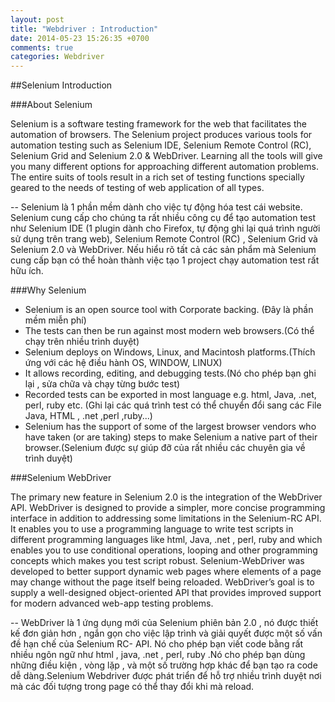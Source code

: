 ```yaml
---
layout: post
title: "Webdriver : Introduction"
date: 2014-05-23 15:26:35 +0700
comments: true
categories: Webdriver
---
```

##Selenium Introduction

###About Selenium

Selenium is a software testing framework for the web that facilitates the automation of browsers. The Selenium project produces various tools for automation testing such as Selenium IDE, Selenium Remote Control (RC), Selenium Grid and Selenium 2.0 & WebDriver. Learning all the tools will give you many different options for approaching different automation problems. The entire suits of tools result in a rich set of testing functions specially geared to the needs of testing of web application of all types.

-- Selenium là 1 phần mềm dành cho việc tự động hóa test cái website. Selenium cung cấp cho chúng ta rất nhiều công cụ để tạo automation test như Selenium IDE (1 plugin dành cho Firefox, tự động ghi lại quá trình người sử dụng trên trang web), Selenium Remote Control (RC) , Selenium Grid và Selenium 2.0 và WebDriver. Nếu hiểu rõ tất cả các sản phẩm mà Selenium cung cấp bạn có thể hoàn thành việc tạo 1 project chạy automation test rất hữu ích.

###Why Selenium

- Selenium is an open source tool with Corporate backing. (Đây là phần mềm miễn phí)
- The tests can then be run against most modern web browsers.(Có thể chạy trên nhiều trình duyệt)
- Selenium deploys on Windows, Linux, and Macintosh platforms.(Thích ứng với các hệ điều hành OS, WINDOW, LINUX)
- It allows recording, editing, and debugging tests.(Nó cho phép bạn ghi lại , sửa chữa và chạy từng bước test)
- Recorded tests can be exported in most language e.g. html, Java, .net, perl, ruby etc. (Ghi lại các quá trình test có thể chuyển đổi sang các File Java, HTML , .net ,perl ,ruby...)
- Selenium has the support of some of the largest browser vendors who have taken (or are taking) steps to make Selenium a native part of their browser.(Selenium được sự giúp đỡ của rất nhiều các chuyên gia về trình duyệt)

###Selenium WebDriver

The primary new feature in Selenium 2.0 is the integration of the WebDriver API. WebDriver is designed to provide a simpler, more concise programming interface in addition to addressing some limitations in the Selenium-RC API. It enables you to use a programming language to write test scripts in different programming languages like html, Java, .net , perl, ruby and which enables you to use conditional operations, looping and other programming concepts which makes you test script robust. Selenium-WebDriver was developed to better support dynamic web pages where elements of a page may change without the page itself being reloaded. WebDriver’s goal is to supply a well-designed object-oriented API that provides improved support for modern advanced web-app testing problems.

-- WebDriver là 1 ứng dụng mới của Selenium phiên bản 2.0 , nó được thiết kế đơn giản hơn , ngắn gọn cho việc lập trình và giải quyết được một số vấn đề hạn chế của Selenium RC- API. Nó cho phép bạn viết code bằng rất nhiều ngôn ngữ như html , java, .net , perl, ruby .Nó cho phép bạn dùng những điều kiện , vòng lặp , và một số trường hợp khác để bạn tạo ra code dễ dàng.Selenium Webdriver được phát triển để hỗ trợ nhiều trình duyệt nơi mà các đối tượng trong page có thể thay đổi khi mà reload.